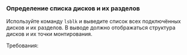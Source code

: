 
### Определение списка дисков и их разделов

Используйте команду `lsblk` и выведите список всех подключённых дисков и их разделов. В выводе должно отображаться структура дисков и их точки монтирования.

Требования:

